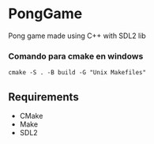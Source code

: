 # PongGame
Pong game made using C++ with SDL2 lib


### Comando para cmake en windows
```
cmake -S . -B build -G "Unix Makefiles"
```

## Requirements

- CMake
- Make
- SDL2
